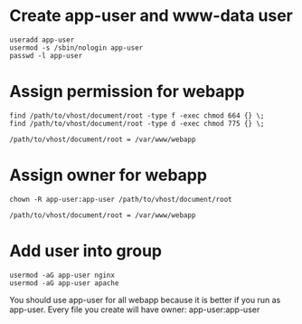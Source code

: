 # Create app-user and www-data user
```
useradd app-user
usermod -s /sbin/nologin app-user
passwd -l app-user
```

# Assign permission for webapp
```
find /path/to/vhost/document/root -type f -exec chmod 664 {} \;
find /path/to/vhost/document/root -type d -exec chmod 775 {} \;

/path/to/vhost/document/root = /var/www/webapp
```

# Assign owner for webapp
```
chown -R app-user:app-user /path/to/vhost/document/root

/path/to/vhost/document/root = /var/www/webapp
```

# Add user into group
```
usermod -aG app-user nginx
usermod -aG app-user apache
```

You should use app-user for all webapp because it is better if you run as app-user. Every file you create will have owner: app-user:app-user
